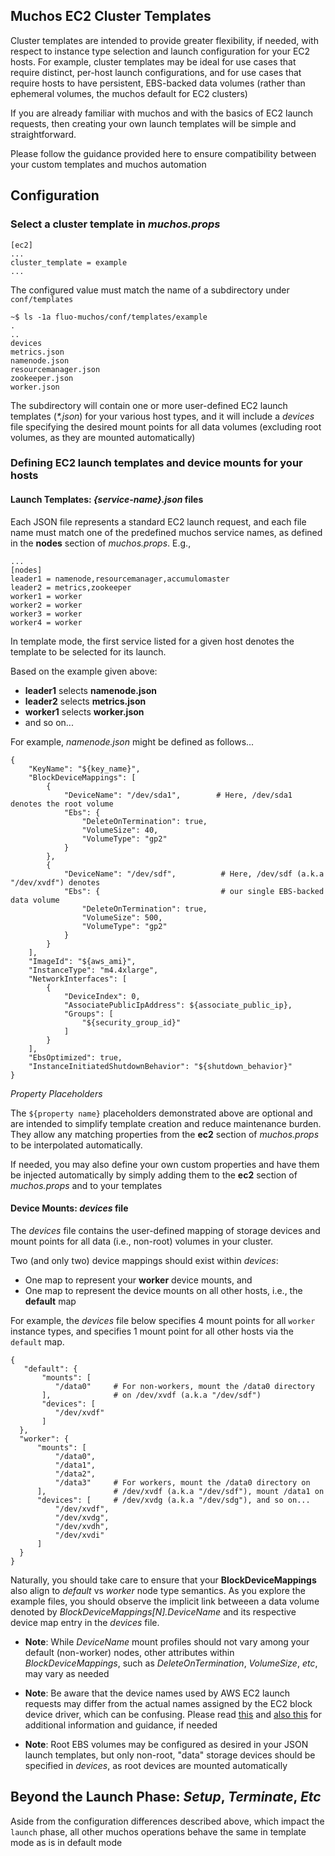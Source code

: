 ## Muchos EC2 Cluster Templates

Cluster templates are intended to provide greater flexibility, if needed,
with respect to instance type selection and launch configuration for
your EC2 hosts. For example, cluster templates may be ideal for use
cases that require distinct, per-host launch configurations, and
for use cases that require hosts to have persistent, EBS-backed data
volumes (rather than ephemeral volumes, the muchos default for EC2
clusters)

If you are already familiar with muchos and with the basics of EC2
launch requests, then creating your own launch templates will be simple
and straightforward.

Please follow the guidance provided here to ensure compatibility between
your custom templates and muchos automation

## Configuration

### Select a cluster template in *muchos.props*
```
[ec2]
...
cluster_template = example
...
```
The configured value must match the name of a subdirectory under
`conf/templates`

```
~$ ls -1a fluo-muchos/conf/templates/example
.
..
devices
metrics.json
namenode.json
resourcemanager.json
zookeeper.json
worker.json
```
The subdirectory will contain one or more user-defined EC2 launch
templates (*\*.json*) for your various host types, and it will
include a *devices* file specifying the desired mount points for all
data volumes (excluding root volumes, as they are mounted
automatically)

### Defining EC2 launch templates and device mounts for your hosts

#### Launch Templates: *{service-name}.json* files

Each JSON file represents a standard EC2 launch request, and each file
name must match one of the predefined muchos service names, as
defined in the **nodes** section of *muchos.props*. E.g.,
```
... 
[nodes]
leader1 = namenode,resourcemanager,accumulomaster
leader2 = metrics,zookeeper
worker1 = worker
worker2 = worker
worker3 = worker
worker4 = worker
```
In template mode, the first service listed for a given host denotes the
template to be selected for its launch.

Based on the example given above:
* **leader1** selects **namenode.json**
* **leader2** selects **metrics.json**
* **worker1** selects **worker.json**
* and so on...
  
For example, *namenode.json* might be defined as follows...
```
{
    "KeyName": "${key_name}",
    "BlockDeviceMappings": [
        {
            "DeviceName": "/dev/sda1",        # Here, /dev/sda1 denotes the root volume
            "Ebs": {
                "DeleteOnTermination": true,
                "VolumeSize": 40,
                "VolumeType": "gp2"
            }
        },
        {
            "DeviceName": "/dev/sdf",          # Here, /dev/sdf (a.k.a "/dev/xvdf") denotes
            "Ebs": {                           # our single EBS-backed data volume
                "DeleteOnTermination": true, 
                "VolumeSize": 500,
                "VolumeType": "gp2"
            } 
        }
    ], 
    "ImageId": "${aws_ami}",
    "InstanceType": "m4.4xlarge",
    "NetworkInterfaces": [
        {
            "DeviceIndex": 0,
            "AssociatePublicIpAddress": ${associate_public_ip},
            "Groups": [
                "${security_group_id}"
            ]
        }
    ],
    "EbsOptimized": true,
    "InstanceInitiatedShutdownBehavior": "${shutdown_behavior}"
}
```
*Property Placeholders*

The `${property name}` placeholders demonstrated above are optional and
are intended to simplify template creation and reduce maintenance burden.
They allow any matching properties from the **ec2** section of *muchos.props*
to be interpolated automatically.

If needed, you may also define your own custom properties and have them be injected
automatically by simply adding them to the **ec2** section of
*muchos.props* and to your templates

#### Device Mounts: *devices* file

The *devices* file contains the user-defined mapping of storage
devices and mount points for all data (i.e., non-root) volumes in your
cluster.

Two (and only two) device mappings should exist within *devices*:
* One map to represent your **worker** device mounts, and
* One map to represent the device mounts on all other hosts, i.e., the
  **default** map
  
For example, the *devices* file below specifies 4 mount points for all
`worker` instance types, and specifies 1 mount point for all
other hosts via the `default` map.
```
{
   "default": {
       "mounts": [
          "/data0"     # For non-workers, mount the /data0 directory
       ],              # on /dev/xvdf (a.k.a "/dev/sdf")
       "devices": [
          "/dev/xvdf"
       ]
  },
  "worker": {
      "mounts": [
          "/data0",
          "/data1",
          "/data2",
          "/data3"     # For workers, mount the /data0 directory on 
      ],               # /dev/xvdf (a.k.a "/dev/sdf"), mount /data1 on
      "devices": [     # /dev/xvdg (a.k.a "/dev/sdg"), and so on...
          "/dev/xvdf",
          "/dev/xvdg",
          "/dev/xvdh",
          "/dev/xvdi"
      ]
  }
}
```
Naturally, you should take care to ensure that your **BlockDeviceMappings**
also align to *default* vs *worker* node type semantics. As you
explore the example files, you should observe the implicit link betweeen
a data volume denoted by *BlockDeviceMappings\[N].DeviceName* and its
respective device map entry in the *devices* file.

* **Note**: While *DeviceName* mount profiles should not vary among
  your default (non-worker) nodes, other attributes within *BlockDeviceMappings*,
  such as *DeleteOnTermination*, *VolumeSize*, *etc*, may vary as needed

* **Note**: Be aware that the device names used by AWS EC2 launch requests
  may differ from the actual names assigned by the EC2 block device driver, which
  can be confusing. Please read
  [this](https://docs.aws.amazon.com/AWSEC2/latest/UserGuide/device_naming.html)
  and [also this](https://docs.aws.amazon.com/AWSEC2/latest/UserGuide/block-device-mapping-concepts.html)
  for additional information and guidance, if needed

* **Note**: Root EBS volumes may be configured as desired in your JSON
  launch templates, but only non-root, "data" storage devices should be
  specified in *devices*, as root devices are mounted automatically
  
    
## Beyond the Launch Phase: *Setup*, *Terminate*, *Etc*

Aside from the configuration differences described above, which impact
the `launch` phase, all other muchos operations behave the same in
template mode as is in default mode
 

